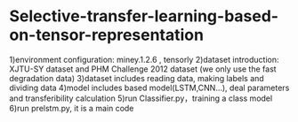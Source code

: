 # Selective-transfer-learning-based-on-tensor-representation
1)environment configuration: miney.1.2.6 , tensorly 
2)dataset introduction: XJTU-SY dataset and PHM Challenge 2012 dataset (we only use the fast degradation data)
3)dataset includes reading data, making labels and dividing data
4)model includes based model(LSTM,CNN...), deal parameters and transferibility calculation
5)run Classifier.py，training a class model
6)run prelstm.py,  it is a main code

